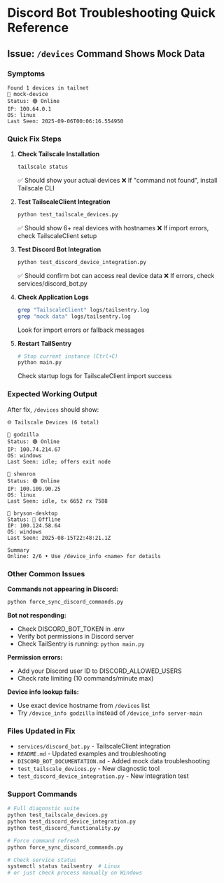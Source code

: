 # Discord Bot Troubleshooting Quick Reference

## Issue: `/devices` Command Shows Mock Data

### Symptoms
```
Found 1 devices in tailnet
📱 mock-device
Status: 🟢 Online
IP: 100.64.0.1
OS: linux
Last Seen: 2025-09-06T00:06:16.554950
```

### Quick Fix Steps

1. **Check Tailscale Installation**
   ```bash
   tailscale status
   ```
   ✅ Should show your actual devices
   ❌ If "command not found", install Tailscale CLI

2. **Test TailscaleClient Integration**
   ```bash
   python test_tailscale_devices.py
   ```
   ✅ Should show 6+ real devices with hostnames
   ❌ If import errors, check TailscaleClient setup

3. **Test Discord Bot Integration**
   ```bash
   python test_discord_device_integration.py
   ```
   ✅ Should confirm bot can access real device data
   ❌ If errors, check services/discord_bot.py

4. **Check Application Logs**
   ```bash
   grep "TailscaleClient" logs/tailsentry.log
   grep "mock data" logs/tailsentry.log
   ```
   Look for import errors or fallback messages

5. **Restart TailSentry**
   ```bash
   # Stop current instance (Ctrl+C)
   python main.py
   ```
   Check startup logs for TailscaleClient import success

### Expected Working Output

After fix, `/devices` should show:
```
🌐 Tailscale Devices (6 total)

📱 godzilla
Status: 🟢 Online
IP: 100.74.214.67
OS: windows
Last Seen: idle; offers exit node

📱 shenron
Status: 🟢 Online
IP: 100.109.90.25
OS: linux
Last Seen: idle, tx 6652 rx 7588

📱 bryson-desktop
Status: 🔴 Offline
IP: 100.124.58.64
OS: windows
Last Seen: 2025-08-15T22:48:21.1Z

Summary
Online: 2/6 • Use /device_info <name> for details
```

### Other Common Issues

**Commands not appearing in Discord:**
```bash
python force_sync_discord_commands.py
```

**Bot not responding:**
- Check DISCORD_BOT_TOKEN in .env
- Verify bot permissions in Discord server
- Check TailSentry is running: `python main.py`

**Permission errors:**
- Add your Discord user ID to DISCORD_ALLOWED_USERS
- Check rate limiting (10 commands/minute max)

**Device info lookup fails:**
- Use exact device hostname from `/devices` list
- Try `/device_info godzilla` instead of `/device_info server-main`

### Files Updated in Fix
- `services/discord_bot.py` - TailscaleClient integration
- `README.md` - Updated examples and troubleshooting
- `DISCORD_BOT_DOCUMENTATION.md` - Added mock data troubleshooting
- `test_tailscale_devices.py` - New diagnostic tool
- `test_discord_device_integration.py` - New integration test

### Support Commands
```bash
# Full diagnostic suite
python test_tailscale_devices.py
python test_discord_device_integration.py
python test_discord_functionality.py

# Force command refresh
python force_sync_discord_commands.py

# Check service status
systemctl status tailsentry  # Linux
# or just check process manually on Windows
```
